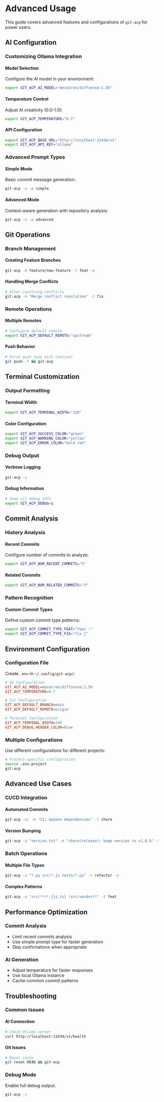 # Advanced Usage

This guide covers advanced features and configurations of `git-acp` for power users.

## AI Configuration

### Customizing Ollama Integration

#### Model Selection
Configure the AI model in your environment:
```bash
export GIT_ACP_AI_MODEL="mevatron/diffsense:1.5b"
```

#### Temperature Control
Adjust AI creativity (0.0-1.0):
```bash
export GIT_ACP_TEMPERATURE="0.7"
```

#### API Configuration
```bash
export GIT_ACP_BASE_URL="http://localhost:11434/v1"
export GIT_ACP_API_KEY="ollama"
```

### Advanced Prompt Types

#### Simple Mode
Basic commit message generation:
```bash
git-acp -o -p simple
```

#### Advanced Mode
Context-aware generation with repository analysis:
```bash
git-acp -o -p advanced
```

## Git Operations

### Branch Management

#### Creating Feature Branches
```bash
git-acp -b feature/new-feature -t feat -o
```

#### Handling Merge Conflicts
```bash
# After resolving conflicts
git-acp -m "Merge conflict resolution" -t fix
```

### Remote Operations

#### Multiple Remotes
```bash
# Configure default remote
export GIT_ACP_DEFAULT_REMOTE="upstream"
```

#### Push Behavior
```bash
# Force push (use with caution)
git push -f && git-acp
```

## Terminal Customization

### Output Formatting

#### Terminal Width
```bash
export GIT_ACP_TERMINAL_WIDTH="120"
```

#### Color Configuration
```bash
export GIT_ACP_SUCCESS_COLOR="green"
export GIT_ACP_WARNING_COLOR="yellow"
export GIT_ACP_ERROR_COLOR="bold red"
```

### Debug Output

#### Verbose Logging
```bash
git-acp -v
```

#### Debug Information
```bash
# Show all debug info
export GIT_ACP_DEBUG=1
```

## Commit Analysis

### History Analysis

#### Recent Commits
Configure number of commits to analyze:
```bash
export GIT_ACP_NUM_RECENT_COMMITS="5"
```

#### Related Commits
```bash
export GIT_ACP_NUM_RELATED_COMMITS="3"
```

### Pattern Recognition

#### Custom Commit Types
Define custom commit type patterns:
```bash
export GIT_ACP_COMMIT_TYPE_FEAT="feat ✨"
export GIT_ACP_COMMIT_TYPE_FIX="fix 🐛"
```

## Environment Configuration

### Configuration File
Create `.env` in `~/.config/git-acp/`:

```ini
# AI Configuration
GIT_ACP_AI_MODEL=mevatron/diffsense:1.5b
GIT_ACP_TEMPERATURE=0.7

# Git Configuration
GIT_ACP_DEFAULT_BRANCH=main
GIT_ACP_DEFAULT_REMOTE=origin

# Terminal Configuration
GIT_ACP_TERMINAL_WIDTH=100
GIT_ACP_DEBUG_HEADER_COLOR=blue
```

### Multiple Configurations
Use different configurations for different projects:

```bash
# Project-specific configuration
source .env.project
git-acp
```

## Advanced Use Cases

### CI/CD Integration

#### Automated Commits
```bash
git-acp -nc -m "CI: Update dependencies" -t chore
```

#### Version Bumping
```bash
git-acp -a "version.txt" -m "chore(release): bump version to v1.0.0" -t chore
```

### Batch Operations

#### Multiple File Types
```bash
git-acp -a "*.py src/*.js tests/*.py" -t refactor -o
```

#### Complex Patterns
```bash
git-acp -a "src/**/*.{js,ts} !src/vendor/*" -t feat
```

## Performance Optimization

### Commit Analysis
- Limit recent commits analysis
- Use simple prompt type for faster generation
- Skip confirmations when appropriate

### AI Generation
- Adjust temperature for faster responses
- Use local Ollama instance
- Cache common commit patterns

## Troubleshooting

### Common Issues

#### AI Connection
```bash
# Check Ollama server
curl http://localhost:11434/v1/health
```

#### Git Issues
```bash
# Reset state
git reset HEAD && git-acp
```

### Debug Mode
Enable full debug output:
```bash
git-acp -v
``` 